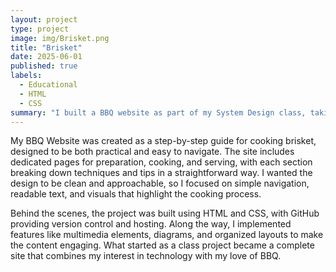 ```yaml
---
layout: project
type: project
image: img/Brisket.png
title: "Brisket"
date: 2025-06-01
published: true
labels:
  - Educational
  - HTML
  - CSS
summary: "I built a BBQ website as part of my System Design class, taking the idea from concept to a working site. Starting with limited coding experience, I learned HTML, CSS, and GitHub version control while designing pages that cover brisket prep, cooking, and serving. Along the way I created diagrams, documented requirements, and overcame challenges with styling, file paths, and deployment. The project not only taught me technical skills but also gave me confidence in managing a full development cycle."
---
```

My BBQ Website was created as a step-by-step guide for cooking brisket, designed to be both practical and easy to navigate. The site includes dedicated pages for preparation, cooking, and serving, with each section breaking down techniques and tips in a straightforward way. I wanted the design to be clean and approachable, so I focused on simple navigation, readable text, and visuals that highlight the cooking process.

Behind the scenes, the project was built using HTML and CSS, with GitHub providing version control and hosting. Along the way, I implemented features like multimedia elements, diagrams, and organized layouts to make the content engaging. What started as a class project became a complete site that combines my interest in technology with my love of BBQ.
